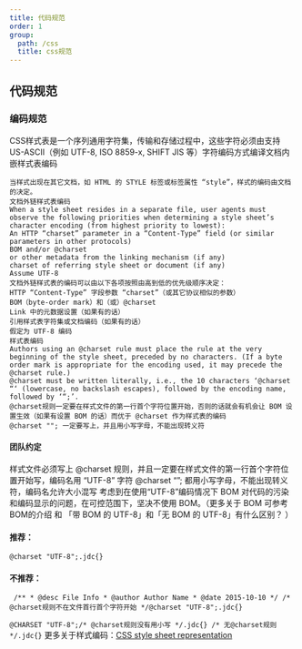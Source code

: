 ```yaml
---
title: 代码规范
order: 1
group:
  path: /css
  title: css规范
---
```


代码规范
------------------

### 编码规范
CSS样式表是一个序列通用字符集，传输和存储过程中，这些字符必须由支持 US-ASCII（例如 UTF-8, ISO 8859-x, SHIFT JIS 等）字符编码方式编译文档内嵌样式表编码

```When a style sheet is embedded in another document, such as in the STYLE element or “style” attribute of HTML, the style sheet shares the character encoding of the whole document.
当样式出现在其它文档，如 HTML 的 STYLE 标签或标签属性 “style”，样式的编码由文档的决定。
文档外链样式表编码
When a style sheet resides in a separate file, user agents must observe the following priorities when determining a style sheet’s character encoding (from highest priority to lowest):
An HTTP “charset” parameter in a “Content-Type” field (or similar parameters in other protocols)
BOM and/or @charset
or other metadata from the linking mechanism (if any)
charset of referring style sheet or document (if any)
Assume UTF-8
文档外链样式表的编码可以由以下各项按照由高到低的优先级顺序决定：
HTTP “Content-Type” 字段参数 “charset”（或其它协议相似的参数）
BOM（byte-order mark）和（或）@charset
Link 中的元数据设置（如果有的话）
引用样式表字符集或文档编码（如果有的话）
假定为 UTF-8 编码
样式表编码
Authors using an @charset rule must place the rule at the very beginning of the style sheet, preceded by no characters. (If a byte order mark is appropriate for the encoding used, it may precede the @charset rule.)
@charset must be written literally, i.e., the 10 characters ‘@charset “‘ (lowercase, no backslash escapes), followed by the encoding name, followed by ‘“;’.
@charset规则一定要在样式文件的第一行首个字符位置开始，否则的话就会有机会让 BOM 设置生效（如果有设置 BOM 的话）而优于 @charset 作为样式表的编码
@charset ""; 一定要写上，并且用小写字母，不能出现转义符
```

#### 团队约定
样式文件必须写上 @charset 规则，并且一定要在样式文件的第一行首个字符位置开始写，编码名用 “UTF-8”
字符 @charset “”; 都用小写字母，不能出现转义符，编码名允许大小混写
考虑到在使用“UTF-8”编码情况下 BOM 对代码的污染和编码显示的问题，在可控范围下，坚决不使用 BOM。（更多关于 BOM 可参考 BOM的介绍 和 「带 BOM 的 UTF-8」和「无 BOM 的 UTF-8」有什么区别？ ）

#### 推荐：
`@charset "UTF-8";.jdc{}`
#### 不推荐：
`
/** * @desc File Info * @author Author Name * @date 2015-10-10 */ /* @charset规则不在文件首行首个字符开始 */@charset "UTF-8";.jdc{}`

`@CHARSET "UTF-8";/* @charset规则没有用小写 */.jdc{}
/* 无@charset规则 */.jdc{}`
更多关于样式编码：[CSS style sheet representation](http://www.w3.org/TR/2011/REC-CSS2-20110607/syndata.html#charset)

